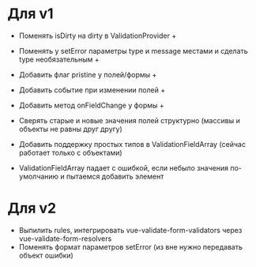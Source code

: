 # Для v1
- Поменять isDirty на dirty в ValidationProvider +
- Поменять у setError параметры type и message местами и сделать type необязательным +


- Добавить флаг pristine у полей/формы +
- Добавить событие при изменении полей +
- Добавить метод onFieldChange у формы +
- Сверять старые и новые значения полей структурно (массивы и объекты не равны друг другу)
- Добавить поддержку простых типов в ValidationFieldArray (сейчас работает только с объектами)
- ValidationFieldArray падает с ошибкой, если небыло значения по-умолчанию и пытаемся добавить элемент

# Для v2
- Выпилить rules, интегрировать vue-validate-form-validators через vue-validate-form-resolvers
- Поменять формат параметров setError (из вне нужно передавать объект ошибки)
